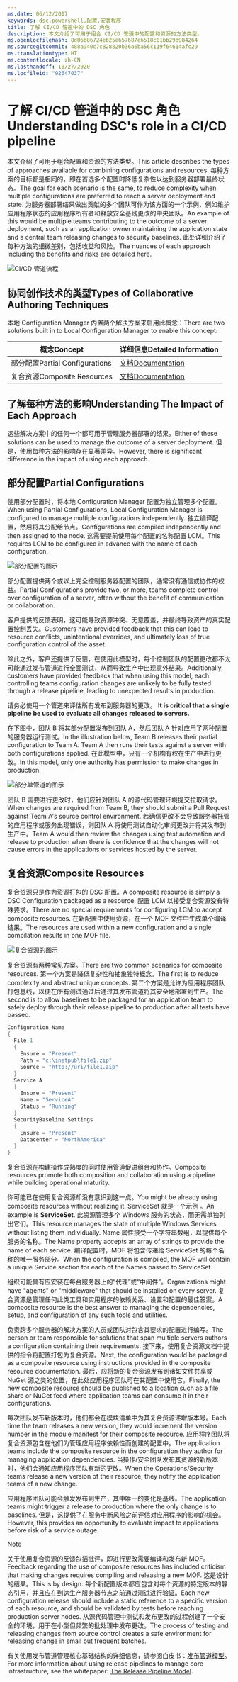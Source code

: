 ```yaml
---
ms.date: 06/12/2017
keywords: dsc,powershell,配置,安装程序
title: 了解 CI/CD 管道中的 DSC 角色
description: 本文介绍了可用于组合 CI/CD 管道中的配置和资源的方法类型。
ms.openlocfilehash: 8d06b86724eb25e657687e6518c01bb29d984264
ms.sourcegitcommit: 488a940c7c828820b36a6ba56c119f64614afc29
ms.translationtype: HT
ms.contentlocale: zh-CN
ms.lasthandoff: 10/27/2020
ms.locfileid: "92647037"
---
```

# <a name="understanding-dscs-role-in-a-cicd-pipeline"></a><span data-ttu-id="64f1b-104">了解 CI/CD 管道中的 DSC 角色</span><span class="sxs-lookup"><span data-stu-id="64f1b-104">Understanding DSC's role in a CI/CD pipeline</span></span>

<span data-ttu-id="64f1b-105">本文介绍了可用于组合配置和资源的方法类型。</span><span class="sxs-lookup"><span data-stu-id="64f1b-105">This article describes the types of approaches available for combining configurations and resources.</span></span>
<span data-ttu-id="64f1b-106">每种方案的目标都是相同的，即在首选多个配置时降低复杂性以达到服务器部署最终状态。</span><span class="sxs-lookup"><span data-stu-id="64f1b-106">The goal for each scenario is the same, to reduce complexity when multiple configurations are preferred to reach a server deployment end state.</span></span> <span data-ttu-id="64f1b-107">为服务器部署结果做出贡献的多个团队可作为该方面的一个示例，例如维护应用程序状态的应用程序所有者和释放安全基线更改的中央团队。</span><span class="sxs-lookup"><span data-stu-id="64f1b-107">An example of this would be multiple teams contributing to the outcome of a server deployment, such as an application owner maintaining the application state and a central team releasing changes to security baselines.</span></span> <span data-ttu-id="64f1b-108">此处详细介绍了每种方法的细微差别，包括收益和风险。</span><span class="sxs-lookup"><span data-stu-id="64f1b-108">The nuances of each approach including the benefits and risks are detailed here.</span></span>

![CI/CD 管道流程](media/authoringAdvanced/Pipeline.jpg)

## <a name="types-of-collaborative-authoring-techniques"></a><span data-ttu-id="64f1b-110">协同创作技术的类型</span><span class="sxs-lookup"><span data-stu-id="64f1b-110">Types of Collaborative Authoring Techniques</span></span>

<span data-ttu-id="64f1b-111">本地 Configuration Manager 内置两个解决方案来启用此概念：</span><span class="sxs-lookup"><span data-stu-id="64f1b-111">There are two solutions built in to Local Configuration Manager to enable this concept:</span></span>

|        <span data-ttu-id="64f1b-112">概念</span><span class="sxs-lookup"><span data-stu-id="64f1b-112">Concept</span></span>         |                    <span data-ttu-id="64f1b-113">详细信息</span><span class="sxs-lookup"><span data-stu-id="64f1b-113">Detailed Information</span></span>                     |
| ---------------------- | ----------------------------------------------------------- |
| <span data-ttu-id="64f1b-114">部分配置</span><span class="sxs-lookup"><span data-stu-id="64f1b-114">Partial Configurations</span></span> | [<span data-ttu-id="64f1b-115">文档</span><span class="sxs-lookup"><span data-stu-id="64f1b-115">Documentation</span></span>](../pull-server/partialConfigs.md)           |
| <span data-ttu-id="64f1b-116">复合资源</span><span class="sxs-lookup"><span data-stu-id="64f1b-116">Composite Resources</span></span>    | [<span data-ttu-id="64f1b-117">文档</span><span class="sxs-lookup"><span data-stu-id="64f1b-117">Documentation</span></span>](../resources/authoringResourceComposite.md) |

## <a name="understanding-the-impact-of-each-approach"></a><span data-ttu-id="64f1b-118">了解每种方法的影响</span><span class="sxs-lookup"><span data-stu-id="64f1b-118">Understanding The Impact of Each Approach</span></span>

<span data-ttu-id="64f1b-119">这些解决方案中的任何一个都可用于管理服务器部署的结果。</span><span class="sxs-lookup"><span data-stu-id="64f1b-119">Either of these solutions can be used to manage the outcome of a server deployment.</span></span> <span data-ttu-id="64f1b-120">但是，使用每种方法的影响存在显著差异。</span><span class="sxs-lookup"><span data-stu-id="64f1b-120">However, there is significant difference in the impact of using each approach.</span></span>

## <a name="partial-configurations"></a><span data-ttu-id="64f1b-121">部分配置</span><span class="sxs-lookup"><span data-stu-id="64f1b-121">Partial Configurations</span></span>

<span data-ttu-id="64f1b-122">使用部分配置时，将本地 Configuration Manager 配置为独立管理多个配置。</span><span class="sxs-lookup"><span data-stu-id="64f1b-122">When using Partial Configurations, Local Configuration Manager is configured to manage multiple configurations independently.</span></span> <span data-ttu-id="64f1b-123">独立编译配置，然后将其分配给节点。</span><span class="sxs-lookup"><span data-stu-id="64f1b-123">Configurations are compiled independently and then assigned to the node.</span></span> <span data-ttu-id="64f1b-124">这需要提前使用每个配置的名称配置 LCM。</span><span class="sxs-lookup"><span data-stu-id="64f1b-124">This requires LCM to be configured in advance with the name of each configuration.</span></span>

![部分配置的图示](media/authoringAdvanced/PartialConfiguration.jpg)

<span data-ttu-id="64f1b-126">部分配置提供两个或以上完全控制服务器配置的团队，通常没有通信或协作的权益。</span><span class="sxs-lookup"><span data-stu-id="64f1b-126">Partial Configurations provide two, or more, teams complete control over configuration of a server, often without the benefit of communication or collaboration.</span></span>

<span data-ttu-id="64f1b-127">客户提供的反馈表明，这可能导致资源冲突、无意覆盖，并最终导致资产的真实配置控制丢失。</span><span class="sxs-lookup"><span data-stu-id="64f1b-127">Customers have provided feedback that this can lead to resource conflicts, unintentional overrides, and ultimately loss of true configuration control of the asset.</span></span>

<span data-ttu-id="64f1b-128">除此之外，客户还提供了反馈，在使用此模型时，每个控制团队的配置更改都不太可能通过发布管道进行全面测试，从而导致生产中出现意外结果。</span><span class="sxs-lookup"><span data-stu-id="64f1b-128">Additionally, customers have provided feedback that when using this model, each controlling teams configuration changes are unlikely to be fully tested through a release pipeline, leading to unexpected results in production.</span></span>

<span data-ttu-id="64f1b-129">请务必使用一个管道来评估所有发布到服务器的更改。 </span><span class="sxs-lookup"><span data-stu-id="64f1b-129">**It is critical that a single pipeline be used to evaluate all changes released to servers.**</span></span>

<span data-ttu-id="64f1b-130">在下图中，团队 B 将其部分配置发布到团队 A，然后团队 A 针对应用了两种配置的服务器运行测试。</span><span class="sxs-lookup"><span data-stu-id="64f1b-130">In the illustration below, Team B releases their partial configuration to Team A. Team A then runs their tests against a server with both configurations applied.</span></span> <span data-ttu-id="64f1b-131">在此模型中，只有一个机构有权在生产中进行更改。</span><span class="sxs-lookup"><span data-stu-id="64f1b-131">In this model, only one authority has permission to make changes in production.</span></span>

![部分单管道的图示](media/authoringAdvanced/PartialSinglePipeline.jpg)

<span data-ttu-id="64f1b-133">团队 B 需要进行更改时，他们应针对团队 A 的源代码管理环境提交拉取请求。</span><span class="sxs-lookup"><span data-stu-id="64f1b-133">When changes are required from Team B, they should submit a Pull Request against Team A's source control environment.</span></span> <span data-ttu-id="64f1b-134">若确信更改不会导致服务器托管的应用程序或服务出现错误，则团队 A 将使用测试自动化审阅更改并将其发布到生产中。</span><span class="sxs-lookup"><span data-stu-id="64f1b-134">Team A would then review the changes using test automation and release to production when there is confidence that the changes will not cause errors in the applications or services hosted by the server.</span></span>

## <a name="composite-resources"></a><span data-ttu-id="64f1b-135">复合资源</span><span class="sxs-lookup"><span data-stu-id="64f1b-135">Composite Resources</span></span>

<span data-ttu-id="64f1b-136">复合资源只是作为资源打包的 DSC 配置。</span><span class="sxs-lookup"><span data-stu-id="64f1b-136">A composite resource is simply a DSC Configuration packaged as a resource.</span></span> <span data-ttu-id="64f1b-137">配置 LCM 以接受复合资源没有特殊要求。</span><span class="sxs-lookup"><span data-stu-id="64f1b-137">There are no special requirements for configuring LCM to accept composite resources.</span></span> <span data-ttu-id="64f1b-138">在新配置中使用资源，在一个 MOF 文件中生成单个编译结果。</span><span class="sxs-lookup"><span data-stu-id="64f1b-138">The resources are used within a new configuration and a single compilation results in one MOF file.</span></span>

![复合资源的图示](media/authoringAdvanced/CompositeResource.jpg)

<span data-ttu-id="64f1b-140">复合资源有两种常见方案。</span><span class="sxs-lookup"><span data-stu-id="64f1b-140">There are two common scenarios for composite resources.</span></span> <span data-ttu-id="64f1b-141">第一个方案是降低复杂性和抽象独特概念。</span><span class="sxs-lookup"><span data-stu-id="64f1b-141">The first is to reduce complexity and abstract unique concepts.</span></span> <span data-ttu-id="64f1b-142">第二个方案是允许为应用程序团队打包基线，以便在所有测试通过后通过其发布管道将其安全地部署到生产。</span><span class="sxs-lookup"><span data-stu-id="64f1b-142">The second is to allow baselines to be packaged for an application team to safely deploy through their release pipeline to production after all tests have passed.</span></span>

```PowerShell
Configuration Name
{
  File 1
  {
    Ensure = "Present"
    Path = "c:\inetpub\file1.zip"
    Source = "http://uri/file1.zip"
  }
  Service A
  {
    Ensure = "Present"
    Name = "ServiceA"
    Status = "Running"
  }
  SecurityBaseline Settings
  {
    Ensure = "Present"
    Datacenter = "NorthAmerica"
  }
}
```

<span data-ttu-id="64f1b-143">复合资源在构建操作成熟度的同时使用管道促进组合和协作。</span><span class="sxs-lookup"><span data-stu-id="64f1b-143">Composite resources promote both composition and collaboration using a pipeline while building operational maturity.</span></span>

<span data-ttu-id="64f1b-144">你可能已在使用复合资源却没有意识到这一点。</span><span class="sxs-lookup"><span data-stu-id="64f1b-144">You might be already using composite resources without realizing it.</span></span> <span data-ttu-id="64f1b-145">ServiceSet 就是一个示例  。</span><span class="sxs-lookup"><span data-stu-id="64f1b-145">An example is **ServiceSet**.</span></span>
<span data-ttu-id="64f1b-146">此资源管理多个 Windows 服务的状态，而无需单独列出它们。</span><span class="sxs-lookup"><span data-stu-id="64f1b-146">This resource manages the state of multiple Windows Services without listing them individually.</span></span> <span data-ttu-id="64f1b-147">Name 属性接受一个字符串数组，以提供每个服务的名称。</span><span class="sxs-lookup"><span data-stu-id="64f1b-147">The Name property accepts an array of strings to provide the name of each service.</span></span> <span data-ttu-id="64f1b-148">编译配置时，MOF 将包含传递给 ServiceSet 的每个名称的唯一服务部分。</span><span class="sxs-lookup"><span data-stu-id="64f1b-148">When the configuration is compiled, the MOF will contain a unique Service section for each of the Names passed to ServiceSet.</span></span>

<span data-ttu-id="64f1b-149">组织可能具有应安装在每台服务器上的“代理”或“中间件”。</span><span class="sxs-lookup"><span data-stu-id="64f1b-149">Organizations might have "agents" or "middleware" that should be installed on every server.</span></span> <span data-ttu-id="64f1b-150">复合资源是管理任何此类工具和实用程序的依赖关系、设置和配置的最佳答案。</span><span class="sxs-lookup"><span data-stu-id="64f1b-150">A composite resource is the best answer to managing the dependencies, setup, and configuration of any such tools and utilities.</span></span>

<span data-ttu-id="64f1b-151">负责跨多个服务器的解决方案的人员或团队对包含其要求的配置进行编写。</span><span class="sxs-lookup"><span data-stu-id="64f1b-151">The person or team responsible for solutions that span multiple servers authors a configuration containing their requirements.</span></span> <span data-ttu-id="64f1b-152">接下来，使用复合资源文档中提供的指令将配置打包为复合资源。</span><span class="sxs-lookup"><span data-stu-id="64f1b-152">Next, the configuration would be packaged as a composite resource using instructions provided in the composite resource documentation.</span></span> <span data-ttu-id="64f1b-153">最后，应将新的复合资源发布到诸如文件共享或 NuGet 源之类的位置，在此处应用程序团队可在其配置中使用它。</span><span class="sxs-lookup"><span data-stu-id="64f1b-153">Finally, the new composite resource should be published to a location such as a file share or NuGet feed where application teams can consume it in their configurations.</span></span>

<span data-ttu-id="64f1b-154">每次团队发布新版本时，他们都会在模块清单中为其复合资源递增版本号。</span><span class="sxs-lookup"><span data-stu-id="64f1b-154">Each time the team releases a new version, they would increment the version number in the module manifest for their composite resource.</span></span> <span data-ttu-id="64f1b-155">应用程序团队将复合资源包含在他们为管理应用程序依赖性而创建的配置中。</span><span class="sxs-lookup"><span data-stu-id="64f1b-155">The application teams include the composite resource in the configuration they author for managing application dependencies.</span></span> <span data-ttu-id="64f1b-156">当操作/安全团队发布其资源的新版本时，他们会通知应用程序团队有新的更改。</span><span class="sxs-lookup"><span data-stu-id="64f1b-156">When the Operations/Security teams release a new version of their resource, they notify the application teams of a new change.</span></span>

<span data-ttu-id="64f1b-157">应用程序团队可能会触发发布到生产，其中唯一的变化是基线。</span><span class="sxs-lookup"><span data-stu-id="64f1b-157">The application teams might trigger a release to production where the only change is to baselines.</span></span>
<span data-ttu-id="64f1b-158">但是，这提供了在服务中断风险之前评估对应用程序的影响的机会。</span><span class="sxs-lookup"><span data-stu-id="64f1b-158">However, this provides an opportunity to evaluate impact to applications before risk of a service outage.</span></span>

> [!NOTE]
> <span data-ttu-id="64f1b-159">关于使用复合资源的反馈包括批评，即进行更改需要编译和发布新 MOF。</span><span class="sxs-lookup"><span data-stu-id="64f1b-159">Feedback regarding the use of composite resources has included criticism that making changes requires compiling and releasing a new MOF.</span></span> <span data-ttu-id="64f1b-160">这是设计的结果。</span><span class="sxs-lookup"><span data-stu-id="64f1b-160">This is by design.</span></span> <span data-ttu-id="64f1b-161">每个新配置版本都应包含对每个资源的特定版本的静态引用，并且应在到达生产服务器节点之前通过测试进行验证。</span><span class="sxs-lookup"><span data-stu-id="64f1b-161">Each new configuration release should include a static reference to a specific version of each resource, and should be validated by tests before reaching production server nodes.</span></span> <span data-ttu-id="64f1b-162">从源代码管理中测试和发布更改的过程创建了一个安全的环境，用于在小型但频繁的批处理中发布更改。</span><span class="sxs-lookup"><span data-stu-id="64f1b-162">The process of testing and releasing changes from source control creates a safe environment for releasing change in small but frequent batches.</span></span>

<span data-ttu-id="64f1b-163">有关使用发布管道管理核心基础结构的详细信息，请参阅白皮书：[发布管道模型](../further-reading/whitepapers.md)。</span><span class="sxs-lookup"><span data-stu-id="64f1b-163">For more information about using release pipelines to manage core infrastructure, see the whitepaper: [The Release Pipeline Model](../further-reading/whitepapers.md).</span></span>
